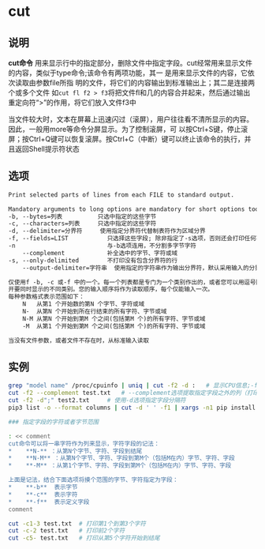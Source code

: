 # **cut**

## 说明

**cut命令** 用来显示行中的指定部分，删除文件中指定字段。cut经常用来显示文件的内容，类似于type命令;该命令有两项功能，其一
是用来显示文件的内容，它依次读取由参数file所指 明的文件，将它们的内容输出到标准输出上；其二是连接两个或多个文件
如`cut fl f2 > f3`将把文件fl和几的内容合并起来，然后通过输出重定向符“>”的作用，将它们放入文件f3中

当文件较大时，文本在屏幕上迅速闪过（滚屏），用户往往看不清所显示的内容。因此，一般用more等命令分屏显示。为了控制滚屏，可
以按Ctrl+S键，停止滚屏；按Ctrl+Q键可以恢复滚屏。按Ctrl+C（中断）键可以终止该命令的执行，并且返回Shell提示符状态

## 选项

```markdown
Print selected parts of lines from each FILE to standard output.

Mandatory arguments to long options are mandatory for short options too.
-b, --bytes=列表		    只选中指定的这些字节
-c, --characters=列表		只选中指定的这些字符
-d, --delimiter=分界符	    使用指定分界符代替制表符作为区域分界
-f, --fields=LIST           只选择这些字段; 除非指定了-s选项，否则还会打印任何不包含分隔符的行,即显示指定字段的内容
-n                          与-b选项连用，不分割多字节字符
    --complement		    补全选中的字节、字符或域
-s, --only-delimited		不打印没有包含分界符的行
    --output-delimiter=字符串	使用指定的字符串作为输出分界符，默认采用输入的分界符

仅使用f -b, -c 或-f 中的一个。每一个列表都是专门为一个类别作出的，或者您可以用逗号隔
开要同时显示的不同类别。您的输入顺序将作为读取顺序，每个仅能输入一次。
每种参数格式表示范围如下：
    N	从第1 个开始数的第N 个字节、字符或域
    N-	从第N 个开始到所在行结束的所有字符、字节或域
    N-M	从第N 个开始到第M 个之间(包括第M 个)的所有字符、字节或域
    -M	从第1 个开始到第M 个之间(包括第M 个)的所有字符、字节或域

当没有文件参数，或者文件不存在时，从标准输入读取

```

## 实例

```bash
grep "model name" /proc/cpuinfo | uniq | cut -f2 -d :   # 显示CPU信息;-f截取,-d以:字符分界
cut -f2 --complement test.txt   # --complement选项提取指定字段之外的列（打印除了第二列之外的列）
cut -f2 -d";" test2.txt     # 使用-d选项指定字段分隔符
pip3 list -o --format columns | cut -d ' ' -f1 | xargs -n1 pip install -U   # 一次性升级所有pip包

### 指定字段的字符或者字节范围  

: << comment
cut命令可以将一串字符作为列来显示，字符字段的记法：
*    **N-** ：从第N个字节、字符、字段到结尾
*    **N-M** ：从第N个字节、字符、字段到第M个（包括M在内）字节、字符、字段
*    **-M** ：从第1个字节、字符、字段到第M个（包括M在内）字节、字符、字段

上面是记法，结合下面选项将摸个范围的字节、字符指定为字段：
*    **-b**  表示字节
*    **-c**  表示字符
*    **-f**  表示定义字段
comment

cut -c1-3 test.txt  # 打印第1个到第3个字符
cut -c-2 test.txt   # 打印前2个字符
cut -c5- test.txt   # 打印从第5个字符开始到结尾

```

